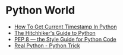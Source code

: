 # Python World

- [How To Get Current Timestamp In Python](https://timestamp.online/article/how-to-get-current-timestamp-in-python)
- [The Hitchhiker's Guide to Python](https://pythonguidecn.readthedocs.io/zh/latest/)
- [PEP 8 — the Style Guide for Python Code](https://pep8.org/)
- [Real Python - Python Trick](https://realpython.com/)